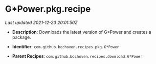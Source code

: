 # G*Power.pkg.recipe

_Last updated 2021-12-23 20:01:50Z_

- **Description**: Downloads the latest version of G*Power and creates a package.

- **Identifier**: `com.github.bochoven.recipes.pkg.G*Power`

- **Parent Recipes**: `com.github.bochoven.recipes.download.G*Power`
